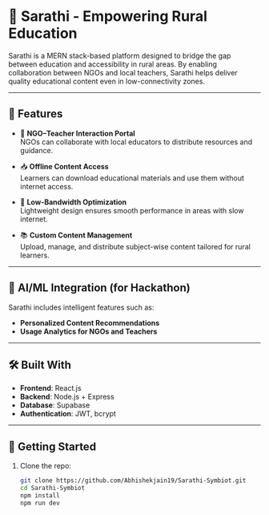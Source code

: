 # 🌱 Sarathi - Empowering Rural Education

Sarathi is a MERN stack-based platform designed to bridge the gap between education and accessibility in rural areas. By enabling collaboration between NGOs and local teachers, Sarathi helps deliver quality educational content even in low-connectivity zones.

---

## 🚀 Features

- 👥 **NGO–Teacher Interaction Portal**  
  NGOs can collaborate with local educators to distribute resources and guidance.

- 📥 **Offline Content Access**  
  Learners can download educational materials and use them without internet access.

- 📶 **Low-Bandwidth Optimization**  
  Lightweight design ensures smooth performance in areas with slow internet.

- 📚 **Custom Content Management**  
  Upload, manage, and distribute subject-wise content tailored for rural learners.

---

## 🧠 AI/ML Integration (for Hackathon)

Sarathi includes intelligent features such as:
- **Personalized Content Recommendations**
- **Usage Analytics for NGOs and Teachers**

---

## 🛠️ Built With

- **Frontend**: React.js  
- **Backend**: Node.js + Express  
- **Database**: Supabase  
- **Authentication**: JWT, bcrypt  

---


## 🏁 Getting Started

1. Clone the repo:
   ```bash
   git clone https://github.com/Abhishekjain19/Sarathi-Symbiot.git
   cd Sarathi-Symbiot
   npm install
   npm run dev
